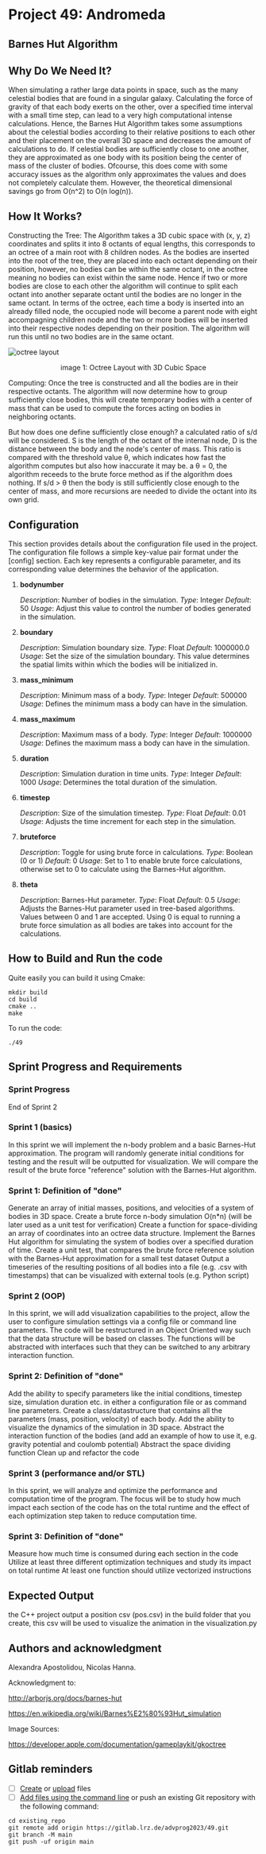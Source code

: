 # Project 49: Andromeda

## Barnes Hut Algorithm

## Why Do We Need It?

When simulating a rather large data points in space, such as the many celestial bodies that are found in a singular galaxy. Calculating the force of gravity of that each body exerts on the other, over a specified time interval with a small time step, can lead to a very high computational intense calculations. Hence, the Barnes Hut Algorithm takes some assumptions about the celestial bodies according to their relative positions to each other and their placement on the overall 3D space and decreases the amount of calculations to do. If celestial bodies are sufficiently close to one another, they are approximated as one body with its position being the center of mass of the cluster of bodies. Ofcourse, this does come with some accuracy issues as the algorithm only approximates the values and does not completely calculate them. However, the theoretical dimensional savings go from O(n^2) to O(n log(n)).

## How It Works?

Constructing the Tree:
The Algorithm takes a 3D cubic space with (x, y, z) coordinates and splits it into 8 octants of equal lengths, this corresponds to an octree of a main root with 8 children nodes. As the bodies are inserted into the root of the tree, they are placed into each octant depending on their position, however, no bodies can be within the same octant, in the octree meaning no bodies can exist within the same node. Hence if two or more bodies are close to each other the algorithm will continue to split each octant into another separate octant until the bodies are no longer in the same octant. In terms of the octree, each time a body is inserted into an already filled node, the occupied node will become a parent node with eight accompagning children node and the two or more bodies will be inserted into their respective nodes depending on their position. The algorithm will run this until no two bodies are in the same octant.


![octree layout](images/image1.png)
<div align="center"> image 1: Octree Layout with 3D Cubic Space </div>

Computing:
Once the tree is constructed and all the bodies are in their respective octants. The algorithm will now determine how to group sufficiently close bodies, this will create temporary bodies with a center of mass that can be used to compute the forces acting on bodies in neighboring octants.

But how does one define sufficiently close enough?
a calculated ratio of s/d will be considered. S is the length of the octant of the internal node, D is the distance between the body and the node's center of mass. This ratio is compared with the threshold value θ, which indicates how fast the algorithm computes but also how inaccurate it may be. a θ = 0, the algorithm receeds to the brute force method as if the algorithm does nothing. If s/d > θ then the body is still sufficiently close enough to the center of mass, and more recursions are needed to divide the octant into its own grid.

## Configuration

This section provides details about the configuration file used in the project. The configuration file follows a simple key-value pair format under the \[config\] section. Each key represents a configurable parameter, and its corresponding value determines the behavior of the application.

1. **bodynumber**

    *Description*: Number of bodies in the simulation.
    *Type*: Integer
    *Default*: 50
    *Usage*: Adjust this value to control the number of bodies generated in the simulation.

1. **boundary**

    *Description*: Simulation boundary size.
    *Type*: Float
    *Default*: 1000000.0
    *Usage*: Set the size of the simulation boundary. This value determines the spatial limits within which the bodies will be initialized in.

1. **mass_minimum**

    *Description*: Minimum mass of a body.
    *Type*: Integer
    *Default*: 500000
    *Usage*: Defines the minimum mass a body can have in the simulation.

1. **mass_maximum**

    *Description*: Maximum mass of a body.
    *Type*: Integer
    *Default*: 1000000
    *Usage*: Defines the maximum mass a body can have in the simulation.

1. **duration**

    *Description*: Simulation duration in time units.
    *Type*: Integer
    *Default*: 1000
    *Usage*: Determines the total duration of the simulation.

1. **timestep**

    *Description*: Size of the simulation timestep.
    *Type*: Float
    *Default*: 0.01
    *Usage*: Adjusts the time increment for each step in the simulation.

1. **bruteforce**

    *Description*: Toggle for using brute force in calculations.
    *Type*: Boolean (0 or 1)
    *Default*: 0
    *Usage*: Set to 1 to enable brute force calculations, otherwise set to 0 to calculate using the Barnes-Hut algorithm.

1. **theta**

    *Description*: Barnes-Hut parameter.
    *Type*: Float
    *Default*: 0.5
    *Usage*: Adjusts the Barnes-Hut parameter used in tree-based algorithms. Values between 0 and 1 are accepted. Using 0 is equal to running a brute force simulation as all bodies are takes into account for the calculations.

## How to Build and Run the code

Quite easily you can build it using Cmake:

```
mkdir build
cd build
cmake ..
make
```

To run the code:
```
./49
```

## Sprint Progress and Requirements

### Sprint Progress
End of Sprint 2

### Sprint 1 (basics)
In this sprint we will implement the n-body problem and a basic Barnes-Hut approximation. The program will randomly generate initial conditions for testing and the result will be outputted for visualization. We will compare the result of the brute force "reference" solution with the Barnes-Hut algorithm.

### Sprint 1: Definition of "done"

Generate an array of initial masses, positions, and velocities of a system of bodies in 3D space.
Create a brute force n-body simulation O(n*n) (will be later used as a unit test for verification)
Create a function for space-dividing an array of coordinates into an octree data structure.
Implement the Barnes Hut algorithm for simulating the system of bodies over a specified duration of time.
Create a unit test, that compares the brute force reference solution with the Barnes-Hut approximation for a small test dataset
Output a timeseries of the resulting positions of all bodies into a file (e.g. .csv with timestamps) that can be visualized with external tools (e.g. Python script)

### Sprint 2 (OOP)
In this sprint, we will add visualization capabilities to the project, allow the user to configure simulation settings via a config file or command line parameters. The code will be restructured in an Object Oriented way such that the data structure will be based on classes. The functions will be abstracted with interfaces such that they can be switched to any arbitrary interaction function.

### Sprint 2: Definition of "done"

Add the ability to specify parameters like the initial conditions, timestep size, simulation duration etc. in either a configuration file or as command line parameters.
Create a class/datastructure that contains all the parameters (mass, position, velocity) of each body.
Add the ability to visualize the dynamics of the simulation in 3D space.
Abstract the interaction function of the bodies (and add an example of how to use it, e.g. gravity potential and coulomb potential)
Abstract the space dividing function
Clean up and refactor the code

### Sprint 3 (performance and/or STL)
In this sprint, we will analyze and optimize the performance and computation time of the program. The focus will be to study how much impact each section of the code has on the total runtime and the effect of each optimization step taken to reduce computation time.

### Sprint 3: Definition of "done"

Measure how much time is consumed during each section in the code
Utilize at least three different optimization techniques and study its impact on total runtime
At least one function should utilize vectorized instructions

## Expected Output

the C++ project output a position csv (pos.csv) in the build folder that you create, this csv will be used to visualize the animation in the visualization.py

## Authors and acknowledgment
Alexandra Apostolidou, Nicolas Hanna.

Acknowledgment to: 

http://arborjs.org/docs/barnes-hut

https://en.wikipedia.org/wiki/Barnes%E2%80%93Hut_simulation

Image Sources:

https://developer.apple.com/documentation/gameplaykit/gkoctree

## Gitlab reminders

- [ ] [Create](https://docs.gitlab.com/ee/user/project/repository/web_editor.html#create-a-file) or [upload](https://docs.gitlab.com/ee/user/project/repository/web_editor.html#upload-a-file) files
- [ ] [Add files using the command line](https://docs.gitlab.com/ee/gitlab-basics/add-file.html#add-a-file-using-the-command-line) or push an existing Git repository with the following command:

```
cd existing_repo
git remote add origin https://gitlab.lrz.de/advprog2023/49.git
git branch -M main
git push -uf origin main
```

